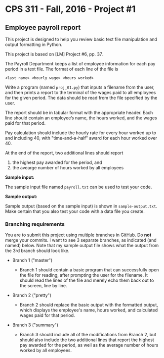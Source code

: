 # CPS 311 - Fall, 2016 - Project #1
## Employee payroll report

This project is designed to help you review basic text file
manipulation and output formatting in Python.

This project is based on [LM] Project #6, pp. 37.

The Payroll Department keeps a list of employee information for each pay 
period in a text file. The format of each line of the file is 

`<last name> <hourly wage> <hours worked>`

Write a program (named `proj_01.py`) that inputs a filename from the user, and
then prints a report to the terminal of the wages paid to all employees for 
the given period. The data should be read from the file specified by the user.
 
The report should be in tabular format with the appropriate header. 
Each line should contain an employee’s name, the hours worked, and the 
wages paid for that period.

Pay calculation should include the hourly rate for every hour worked
up to and including 40, with "time-and-a-half" award for each hour
worked over 40.

At the end of the report, two additional lines should report

1. the highest pay awarded for the period, and 
2. the avearge number of hours worked by all employees

**Sample input:**

The sample input file named `payroll.txt` can be used to test your code.

**Sample output:**

Sample output (based on the sample input) is shown in `sample-output.txt`.
Make certain that you also test your code with a data file you create.

### Branching requirements

You are to submit this project using multiple branches in GitHub. Do **not** merge your commits. I want to see 3 separate branches, as indicated (and named) below. Note that my sample output file shows what the output from the 3rd branch should look like.

* Branch 1 ("master")
  * Branch 1 should contain a basic program that can successfully open the file for reading, after prompting the user for the filename. It should read the lines of the file and merely echo them back out to the screen, line by line.
  
* Branch 2 ("pretty")
  * Branch 2 should replace the basic output with the formatted output, which displays the employee's name, hours worked, and calculated wages paid for that period.
  
* Branch 3 ("summary")
  * Branch 3 should include all of the modifications from Branch 2, but should also include the two additional lines that report the highest pay awarded for the period, as well as the average number of hours worked by all employees.